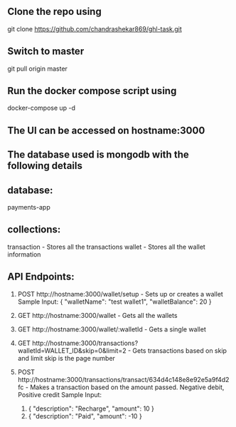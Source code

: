 ## Clone the repo using 

git clone https://github.com/chandrashekar869/ghl-task.git

## Switch to master 

git pull origin master

## Run the docker compose script using 

docker-compose up -d

## The UI can be accessed on hostname:3000

## The database used is mongodb with the following details

## database: 
payments-app

## collections:
transaction - Stores all the transactions 
wallet - Stores all the wallet information

## API Endpoints:
1. POST http://hostname:3000/wallet/setup - Sets up or creates a wallet
    Sample Input:
    {
      "walletName": "test wallet1",
      "walletBalance": 20
    }

2. GET http://hostname:3000/wallet - Gets all the wallets
3. GET http://hostname:3000/wallet/:walletId - Gets a single wallet
4. GET http://hostname:3000/transactions?walletId=WALLET_ID&skip=0&limit=2 - Gets transactions based on skip and limit skip is the page number

5. POST http://hostname:3000/transactions/transact/634d4c148e8e92e5a9f4d2fc - Makes a transaction based on the amount passed. Negative debit, Positive credit
    Sample Input:
    1. {
      "description": "Recharge",
      "amount": 10
       }
    2. {
      "description": "Paid",
      "amount": -10
       }
